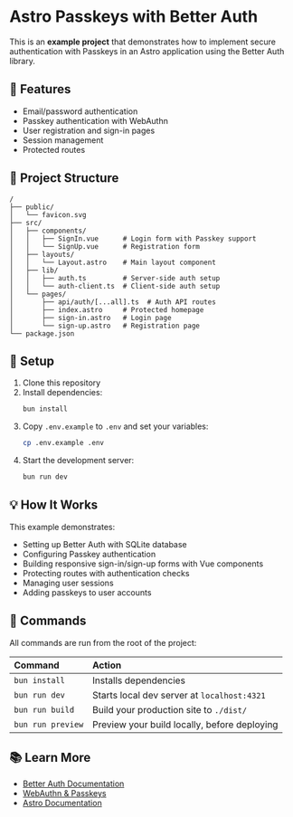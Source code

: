# Astro Passkeys with Better Auth

This is an **example project** that demonstrates how to implement secure authentication with Passkeys in an Astro application using the Better Auth library.

## 🔐 Features

- Email/password authentication
- Passkey authentication with WebAuthn
- User registration and sign-in pages
- Session management
- Protected routes

## 🚀 Project Structure

```text
/
├── public/
│   └── favicon.svg
├── src/
│   ├── components/
│   │   ├── SignIn.vue      # Login form with Passkey support
│   │   └── SignUp.vue      # Registration form
│   ├── layouts/
│   │   └── Layout.astro    # Main layout component
│   ├── lib/
│   │   ├── auth.ts         # Server-side auth setup
│   │   └── auth-client.ts  # Client-side auth setup
│   └── pages/
│       ├── api/auth/[...all].ts  # Auth API routes
│       ├── index.astro     # Protected homepage
│       ├── sign-in.astro   # Login page
│       └── sign-up.astro   # Registration page
└── package.json
```

## 🔧 Setup

1. Clone this repository
2. Install dependencies:
   ```sh
   bun install
   ```
3. Copy `.env.example` to `.env` and set your variables:
   ```sh
   cp .env.example .env
   ```
4. Start the development server:
   ```sh
   bun run dev
   ```

## 💡 How It Works

This example demonstrates:

- Setting up Better Auth with SQLite database
- Configuring Passkey authentication
- Building responsive sign-in/sign-up forms with Vue components
- Protecting routes with authentication checks
- Managing user sessions
- Adding passkeys to user accounts

## 🧞 Commands

All commands are run from the root of the project:

| Command           | Action                                       |
| :---------------- | :------------------------------------------- |
| `bun install`     | Installs dependencies                        |
| `bun run dev`     | Starts local dev server at `localhost:4321`  |
| `bun run build`   | Build your production site to `./dist/`      |
| `bun run preview` | Preview your build locally, before deploying |

## 📚 Learn More

- [Better Auth Documentation](https://www.better-auth.com/)
- [WebAuthn & Passkeys](https://webauthn.guide/)
- [Astro Documentation](https://docs.astro.build)
